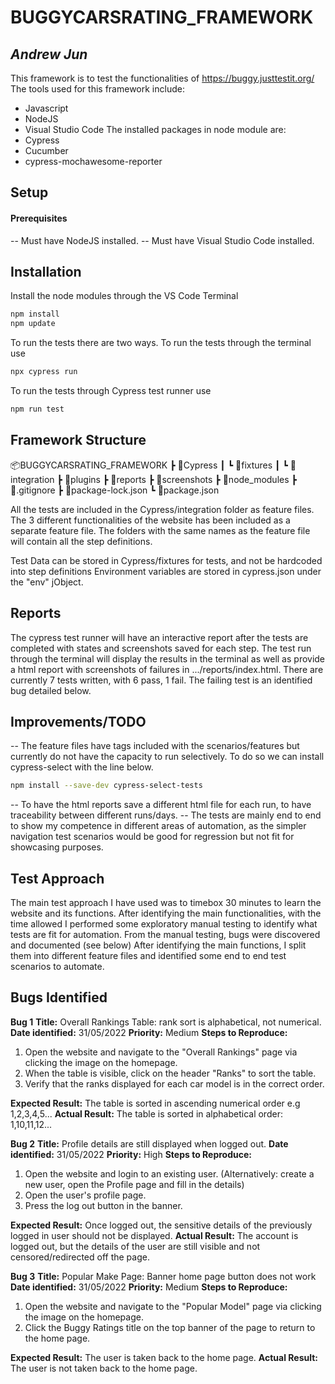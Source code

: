 # BUGGYCARSRATING_FRAMEWORK
## _Andrew Jun_

This framework is to test the functionalities of https://buggy.justtestit.org/
The tools used for this framework include:
- Javascript
- NodeJS
- Visual Studio Code
The installed packages in node module are:
- Cypress
- Cucumber
- cypress-mochawesome-reporter
## Setup
#### Prerequisites
-- Must have NodeJS installed.
-- Must have Visual Studio Code installed.

## Installation
Install the node modules through the VS Code Terminal
```sh
npm install
npm update
```

To run the tests there are two ways. To run the tests through the terminal use
```sh
npx cypress run
```
To run the tests through Cypress test runner use
```sh
npm run test
```
## Framework Structure

📦BUGGYCARSRATING_FRAMEWORK
 ┣ 📂Cypress
 ┃ ┗ 📂fixtures
 ┃ ┗ 📂integration
 ┣ 📂plugins
 ┣ 📂reports
 ┣ 📂screenshots
 ┣ 📂node_modules
 ┣ 📜.gitignore
 ┣ 📜package-lock.json
 ┗ 📜package.json

All the tests are included in the Cypress/integration folder as feature files.
The 3 different functionalities of the website has been included as a separate feature file.
The folders with the same names as the feature file will contain all the step definitions.

Test Data can be stored in Cypress/fixtures for tests, and not be hardcoded into step definitions
Environment variables are stored in cypress.json under the "env" jObject.

## Reports
The cypress test runner will have an interactive report after the tests are completed with states and screenshots saved for each step.
The test run through the terminal will display the results in the terminal as well as provide a html report with screenshots of failures in .../reports/index.html. 
There are currently 7 tests written, with 6 pass, 1 fail. The failing test is an identified bug detailed below.

## Improvements/TODO
-- The feature files have tags included with the scenarios/features but currently do not have the capacity to run selectively. To do so we can install cypress-select with the line below.
```sh
npm install --save-dev cypress-select-tests
```
-- To have the html reports save a different html file for each run, to have traceability between different runs/days.
-- The tests are mainly end to end to show my competence in different areas of automation, as the simpler navigation test scenarios would be good for regression but not fit for showcasing purposes.
## Test Approach
The main test approach I have used was to timebox 30 minutes to learn the website and its functions. 
After identifying the main functionalities, with the time allowed I performed some exploratory manual testing to identify what tests are fit for automation.
From the manual testing, bugs were discovered and documented (see below)
After identifying the main functions, I split them into different feature files and identified some end to end test scenarios to automate.

## Bugs Identified
__Bug 1__
__Title:__ Overall Rankings Table: rank sort is alphabetical, not numerical.
__Date identified:__ 31/05/2022
__Priority:__ Medium
__Steps to Reproduce:__
1. Open the website and navigate to the "Overall Rankings" page via clicking the image on the homepage.
2. When the table is visible, click on the header "Ranks" to sort the table.
3. Verify that the ranks displayed for each car model is in the correct order.

__Expected Result:__ The table is sorted in ascending numerical order e.g 1,2,3,4,5...
__Actual Result:__ The table is sorted in alphabetical order: 1,10,11,12...

__Bug 2__
__Title:__ Profile details are still displayed when logged out.
__Date identified:__ 31/05/2022
__Priority:__ High
__Steps to Reproduce:__
1. Open the website and login to an existing user. (Alternatively: create a new user, open the Profile page and fill in the details)
2. Open the user's profile page. 
3. Press the log out button in the banner.

__Expected Result:__ Once logged out, the sensitive details of the previously logged in user should not be displayed.
__Actual Result:__ The account is logged out, but the details of the user are still visible and not censored/redirected off the page.

__Bug 3__
__Title:__ Popular Make Page: Banner home page button does not work
__Date identified:__ 31/05/2022
__Priority:__ Medium
__Steps to Reproduce:__
1. Open the website and navigate to the "Popular Model" page via clicking the image on the homepage.
2. Click the Buggy Ratings title on the top banner of the page to return to the home page.

__Expected Result:__ The user is taken back to the home page.
__Actual Result:__ The user is not taken back to the home page.